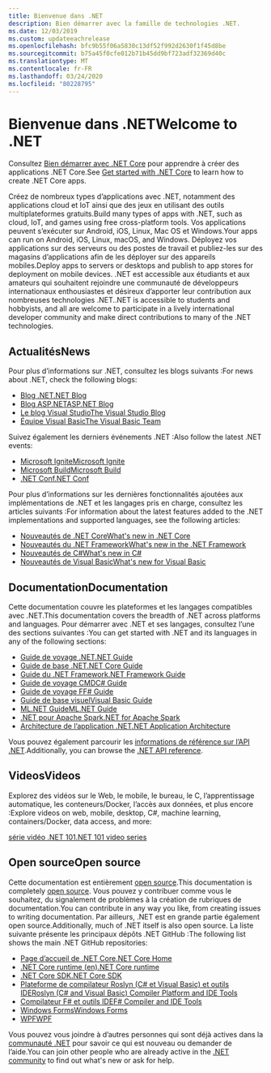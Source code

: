 ```yaml
---
title: Bienvenue dans .NET
description: Bien démarrer avec la famille de technologies .NET.
ms.date: 12/03/2019
ms.custom: updateeachrelease
ms.openlocfilehash: bfc9b55f06a5830c13df52f992d2630f1f45d8be
ms.sourcegitcommit: b75a45f0cfe012b71b45dd9bf723adf32369d40c
ms.translationtype: MT
ms.contentlocale: fr-FR
ms.lasthandoff: 03/24/2020
ms.locfileid: "80228795"
---
```

# <a name="welcome-to-net"></a><span data-ttu-id="62016-103">Bienvenue dans .NET</span><span class="sxs-lookup"><span data-stu-id="62016-103">Welcome to .NET</span></span>

<span data-ttu-id="62016-104">Consultez [Bien démarrer avec .NET Core](core/get-started.md) pour apprendre à créer des applications .NET Core.</span><span class="sxs-lookup"><span data-stu-id="62016-104">See [Get started with .NET Core](core/get-started.md) to learn how to create .NET Core apps.</span></span>

<span data-ttu-id="62016-105">Créez de nombreux types d’applications avec .NET, notamment des applications cloud et IoT ainsi que des jeux en utilisant des outils multiplateformes gratuits.</span><span class="sxs-lookup"><span data-stu-id="62016-105">Build many types of apps with .NET, such as cloud, IoT, and games using free cross-platform tools.</span></span> <span data-ttu-id="62016-106">Vos applications peuvent s’exécuter sur Android, iOS, Linux, Mac OS et Windows.</span><span class="sxs-lookup"><span data-stu-id="62016-106">Your apps can run on Android, iOS, Linux, macOS, and Windows.</span></span> <span data-ttu-id="62016-107">Déployez vos applications sur des serveurs ou des postes de travail et publiez-les sur des magasins d’applications afin de les déployer sur des appareils mobiles.</span><span class="sxs-lookup"><span data-stu-id="62016-107">Deploy apps to servers or desktops and publish to app stores for deployment on mobile devices.</span></span> <span data-ttu-id="62016-108">.NET est accessible aux étudiants et aux amateurs qui souhaitent rejoindre une communauté de développeurs internationaux enthousiastes et désireux d’apporter leur contribution aux nombreuses technologies .NET.</span><span class="sxs-lookup"><span data-stu-id="62016-108">.NET is accessible to students and hobbyists, and all are welcome to participate in a lively international developer community and make direct contributions to many of the .NET technologies.</span></span>

## <a name="news"></a><span data-ttu-id="62016-109">Actualités</span><span class="sxs-lookup"><span data-stu-id="62016-109">News</span></span>

<span data-ttu-id="62016-110">Pour plus d’informations sur .NET, consultez les blogs suivants :</span><span class="sxs-lookup"><span data-stu-id="62016-110">For news about .NET, check the following blogs:</span></span>

- [<span data-ttu-id="62016-111">Blog .NET</span><span class="sxs-lookup"><span data-stu-id="62016-111">.NET Blog</span></span>](https://devblogs.microsoft.com/dotnet/)
- [<span data-ttu-id="62016-112">Blog ASP.NET</span><span class="sxs-lookup"><span data-stu-id="62016-112">ASP.NET Blog</span></span>](https://devblogs.microsoft.com/aspnet/)
- [<span data-ttu-id="62016-113">Le blog Visual Studio</span><span class="sxs-lookup"><span data-stu-id="62016-113">The Visual Studio Blog</span></span>](https://devblogs.microsoft.com/visualstudio/)
- [<span data-ttu-id="62016-114">Équipe Visual Basic</span><span class="sxs-lookup"><span data-stu-id="62016-114">The Visual Basic Team</span></span>](https://devblogs.microsoft.com/vbteam/)

<span data-ttu-id="62016-115">Suivez également les derniers événements .NET :</span><span class="sxs-lookup"><span data-stu-id="62016-115">Also follow the latest .NET events:</span></span>

- [<span data-ttu-id="62016-116">Microsoft Ignite</span><span class="sxs-lookup"><span data-stu-id="62016-116">Microsoft Ignite</span></span>](https://www.microsoft.com/ignite)
- [<span data-ttu-id="62016-117">Microsoft Build</span><span class="sxs-lookup"><span data-stu-id="62016-117">Microsoft Build</span></span>](https://www.microsoft.com/build)
- [<span data-ttu-id="62016-118">.NET Conf</span><span class="sxs-lookup"><span data-stu-id="62016-118">.NET Conf</span></span>](https://www.dotnetconf.net/)

<span data-ttu-id="62016-119">Pour plus d’informations sur les dernières fonctionnalités ajoutées aux implémentations de .NET et les langages pris en charge, consultez les articles suivants :</span><span class="sxs-lookup"><span data-stu-id="62016-119">For information about the latest features added to the .NET implementations and supported languages, see the following articles:</span></span>

- [<span data-ttu-id="62016-120">Nouveautés de .NET Core</span><span class="sxs-lookup"><span data-stu-id="62016-120">What's new in .NET Core</span></span>](core/whats-new/index.md)
- [<span data-ttu-id="62016-121">Nouveautés du .NET Framework</span><span class="sxs-lookup"><span data-stu-id="62016-121">What's new in the .NET Framework</span></span>](framework/whats-new/index.md)
- [<span data-ttu-id="62016-122">Nouveautés de C#</span><span class="sxs-lookup"><span data-stu-id="62016-122">What's new in C#</span></span>](csharp/whats-new/index.md)
- [<span data-ttu-id="62016-123">Nouveautés de Visual Basic</span><span class="sxs-lookup"><span data-stu-id="62016-123">What's new for Visual Basic</span></span>](visual-basic/getting-started/whats-new.md)

## <a name="documentation"></a><span data-ttu-id="62016-124">Documentation</span><span class="sxs-lookup"><span data-stu-id="62016-124">Documentation</span></span>

<span data-ttu-id="62016-125">Cette documentation couvre les plateformes et les langages compatibles avec .NET.</span><span class="sxs-lookup"><span data-stu-id="62016-125">This documentation covers the breadth of .NET across platforms and languages.</span></span> <span data-ttu-id="62016-126">Pour démarrer avec .NET et ses langages, consultez l’une des sections suivantes :</span><span class="sxs-lookup"><span data-stu-id="62016-126">You can get started with .NET and its languages in any of the following sections:</span></span>

- [<span data-ttu-id="62016-127">Guide de voyage .NET</span><span class="sxs-lookup"><span data-stu-id="62016-127">.NET Guide</span></span>](standard/index.md)
- [<span data-ttu-id="62016-128">Guide de base .NET</span><span class="sxs-lookup"><span data-stu-id="62016-128">.NET Core Guide</span></span>](core/index.md)
- [<span data-ttu-id="62016-129">Guide du .NET Framework</span><span class="sxs-lookup"><span data-stu-id="62016-129">.NET Framework Guide</span></span>](framework/index.yml)
- [<span data-ttu-id="62016-130">Guide de voyage CMD</span><span class="sxs-lookup"><span data-stu-id="62016-130">C# Guide</span></span>](csharp/index.yml)
- [<span data-ttu-id="62016-131">Guide de voyage F</span><span class="sxs-lookup"><span data-stu-id="62016-131">F# Guide</span></span>](fsharp/index.yml)
- [<span data-ttu-id="62016-132">Guide de base visuel</span><span class="sxs-lookup"><span data-stu-id="62016-132">Visual Basic Guide</span></span>](visual-basic/index.yml)
- [<span data-ttu-id="62016-133">ML.NET Guide</span><span class="sxs-lookup"><span data-stu-id="62016-133">ML.NET Guide</span></span>](machine-learning/index.yml)
- [<span data-ttu-id="62016-134">.NET pour Apache Spark</span><span class="sxs-lookup"><span data-stu-id="62016-134">.NET for Apache Spark</span></span>](spark/index.yml)
- [<span data-ttu-id="62016-135">Architecture de l’application .NET</span><span class="sxs-lookup"><span data-stu-id="62016-135">.NET Application Architecture</span></span>](architecture/index.yml)

<span data-ttu-id="62016-136">Vous pouvez également parcourir les [informations de référence sur l’API .NET](/dotnet/api).</span><span class="sxs-lookup"><span data-stu-id="62016-136">Additionally, you can browse the [.NET API reference](/dotnet/api).</span></span>

## <a name="videos"></a><span data-ttu-id="62016-137">Videos</span><span class="sxs-lookup"><span data-stu-id="62016-137">Videos</span></span>

<span data-ttu-id="62016-138">Explorez des vidéos sur le Web, le mobile, le bureau, le C, l’apprentissage automatique, les conteneurs/Docker, l’accès aux données, et plus encore :</span><span class="sxs-lookup"><span data-stu-id="62016-138">Explore videos on web, mobile, desktop, C#, machine learning, containers/Docker, data access, and more:</span></span>

[<span data-ttu-id="62016-139">série vidéo .NET 101</span><span class="sxs-lookup"><span data-stu-id="62016-139">.NET 101 video series</span></span>](https://dotnet.microsoft.com/learn/videos)

## <a name="open-source"></a><span data-ttu-id="62016-140">Open source</span><span class="sxs-lookup"><span data-stu-id="62016-140">Open source</span></span>

<span data-ttu-id="62016-141">Cette documentation est entièrement [open source](https://github.com/dotnet/docs).</span><span class="sxs-lookup"><span data-stu-id="62016-141">This documentation is completely [open source](https://github.com/dotnet/docs).</span></span> <span data-ttu-id="62016-142">Vous pouvez y contribuer comme vous le souhaitez, du signalement de problèmes à la création de rubriques de documentation.</span><span class="sxs-lookup"><span data-stu-id="62016-142">You can contribute in any way you like, from creating issues to writing documentation.</span></span> <span data-ttu-id="62016-143">Par ailleurs, .NET est en grande partie également open source.</span><span class="sxs-lookup"><span data-stu-id="62016-143">Additionally, much of .NET itself is also open source.</span></span> <span data-ttu-id="62016-144">La liste suivante présente les principaux dépôts .NET GitHub :</span><span class="sxs-lookup"><span data-stu-id="62016-144">The following list shows the main .NET GitHub repositories:</span></span>

- [<span data-ttu-id="62016-145">Page d’accueil de .NET Core</span><span class="sxs-lookup"><span data-stu-id="62016-145">.NET Core Home</span></span>](https://github.com/dotnet/core)
- [<span data-ttu-id="62016-146">.NET Core runtime (en)</span><span class="sxs-lookup"><span data-stu-id="62016-146">.NET Core runtime</span></span>](https://github.com/dotnet/runtime)
- [<span data-ttu-id="62016-147">.NET Core SDK</span><span class="sxs-lookup"><span data-stu-id="62016-147">.NET Core SDK</span></span>](https://github.com/dotnet/sdk)
- [<span data-ttu-id="62016-148">Plateforme de compilateur Roslyn (C# et Visual Basic) et outils IDE</span><span class="sxs-lookup"><span data-stu-id="62016-148">Roslyn (C# and Visual Basic) Compiler Platform and IDE Tools</span></span>](https://github.com/dotnet/roslyn)
- [<span data-ttu-id="62016-149">Compilateur F# et outils IDE</span><span class="sxs-lookup"><span data-stu-id="62016-149">F# Compiler and IDE Tools</span></span>](https://github.com/dotnet/fsharp)
- [<span data-ttu-id="62016-150">Windows Forms</span><span class="sxs-lookup"><span data-stu-id="62016-150">Windows Forms</span></span>](https://github.com/dotnet/winforms)
- [<span data-ttu-id="62016-151">WPF</span><span class="sxs-lookup"><span data-stu-id="62016-151">WPF</span></span>](https://github.com/dotnet/wpf)

<span data-ttu-id="62016-152">Vous pouvez vous joindre à d’autres personnes qui sont déjà actives dans la [communauté .NET](https://dotnet.microsoft.com/platform/community) pour savoir ce qui est nouveau ou demander de l’aide.</span><span class="sxs-lookup"><span data-stu-id="62016-152">You can join other people who are already active in the [.NET community](https://dotnet.microsoft.com/platform/community) to find out what's new or ask for help.</span></span>
